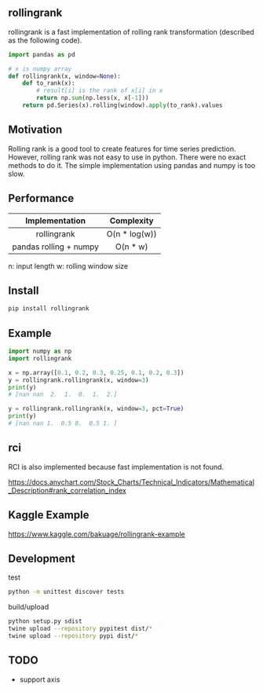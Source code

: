 ## rollingrank

rollingrank is a fast implementation of rolling rank transformation (described as the following code).

```python
import pandas as pd

# x is numpy array
def rollingrank(x, window=None):
    def to_rank(x):
        # result[i] is the rank of x[i] in x
        return np.sum(np.less(x, x[-1]))
    return pd.Series(x).rolling(window).apply(to_rank).values
```

## Motivation

Rolling rank is a good tool to create features for time series prediction.
However, rolling rank was not easy to use in python.
There were no exact methods to do it.
The simple implementation using pandas and numpy is too slow.

## Performance

|Implementation|Complexity|
|:-:|:-:|
|rollingrank|O(n * log(w))|
|pandas rolling + numpy|O(n * w)|

n: input length
w: rolling window size

## Install

```bash
pip install rollingrank
```

## Example

```python
import numpy as np
import rollingrank

x = np.array([0.1, 0.2, 0.3, 0.25, 0.1, 0.2, 0.3])
y = rollingrank.rollingrank(x, window=3)
print(y)
# [nan nan  2.  1.  0.  1.  2.]

y = rollingrank.rollingrank(x, window=3, pct=True)
print(y)
# [nan nan 1.  0.5 0.  0.5 1. ]
```

## rci

RCI is also implemented because fast implementation is not found.

https://docs.anychart.com/Stock_Charts/Technical_Indicators/Mathematical_Description#rank_correlation_index

## Kaggle Example

https://www.kaggle.com/bakuage/rollingrank-example

## Development

test

```bash
python -m unittest discover tests
```

build/upload

```bash
python setup.py sdist
twine upload --repository pypitest dist/*
twine upload --repository pypi dist/*
```

## TODO

- support axis
